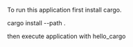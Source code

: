 To run this application first install cargo.

cargo install --path .

then execute application with hello_cargo
